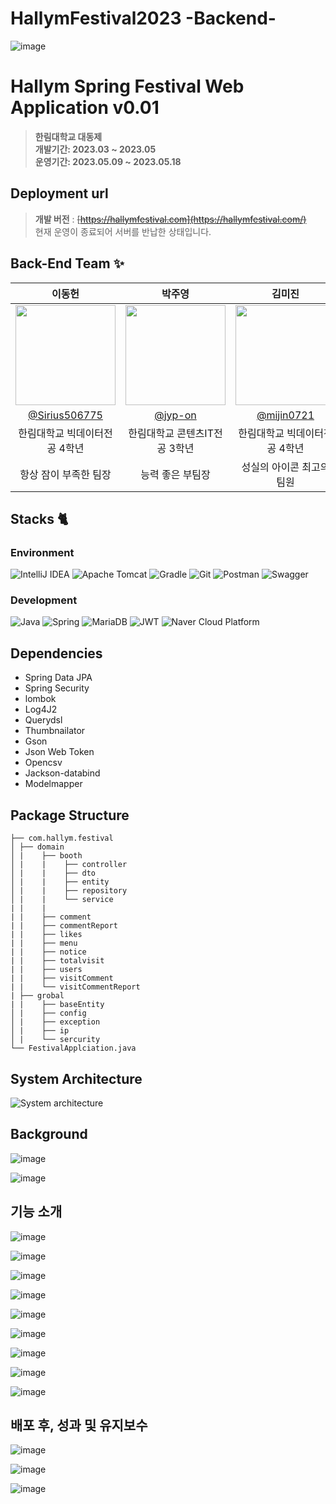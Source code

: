 # HallymFestival2023 -Backend-

![image](https://github.com/user-attachments/assets/8294d757-5b6c-4474-9b5a-4f818da3b362)

# Hallym Spring Festival Web Application v0.01
> **한림대학교 대동제** <br/> **개발기간: 2023.03 ~ 2023.05** <br/> 
> **운영기간: 2023.05.09 ~ 2023.05.18**

## Deployment url

> **개발 버전** : ~~[https://hallymfestival.com](https://hallymfestival.com/)~~ <br> 
> 현재 운영이 종료되어 서버를 반납한 상태입니다.

## Back-End Team ✨

|                                   이동헌                                     |                                       박주영                                        |             김미진                                                                  |                                                                                     
|:--------------------------------------------------------------------------------:|:--------------------------------------------------------------------------------:|:--------------------------------------------------------------------------------:|
| <img width="160px" src="https://avatars.githubusercontent.com/u/80760160?v=4" /> | <img width="160px" src="https://avatars.githubusercontent.com/u/52206904?v=4" /> | <img width="160px" src="https://avatars.githubusercontent.com/u/112682489?v=4"/> |
|                 [@Sirius506775](https://github.com/Sirius506775)                 |                      [@jyp-on](https://github.com/jyp-on)                      |                    [@mijin0721](https://github.com/mijin0721)                    |
|                                한림대학교 빅데이터전공  4학년                                 |   한림대학교 콘텐츠IT전공 3학년   |                                 한림대학교 빅데이터전공 4학년                                 | 
|                                항상 잠이 부족한 팀장                                 |  능력 좋은 부팀장   |                                성실의 아이콘 최고의 팀원                                  | 

    
## Stacks 🐈

### Environment
![IntelliJ IDEA](https://img.shields.io/badge/IntelliJIDEA-000000.svg?style=for-the-badge&logo=intellij-idea&logoColor=white)
![Apache Tomcat](https://img.shields.io/badge/apache%20tomcat-%23F8DC75.svg?style=for-the-badge&logo=apache-tomcat&logoColor=black)
![Gradle](https://img.shields.io/badge/Gradle-02303A.svg?style=for-the-badge&logo=Gradle&logoColor=white)
![Git](https://img.shields.io/badge/Git-F05032?style=for-the-badge&logo=Git&logoColor=white)
![Postman](https://img.shields.io/badge/Postman-FF6C37?style=for-the-badge&logo=postman&logoColor=white)
![Swagger](https://img.shields.io/badge/-Swagger-%23Clojure?style=for-the-badge&logo=swagger&logoColor=white)


### Development
![Java](https://img.shields.io/badge/java-%23ED8B00.svg?style=for-the-badge&logo=java&logoColor=white)
![Spring](https://img.shields.io/badge/spring-%236DB33F.svg?style=for-the-badge&logo=spring&logoColor=white)
![MariaDB](https://img.shields.io/badge/MariaDB-003545?style=for-the-badge&logo=mariadb&logoColor=white)
![JWT](https://img.shields.io/badge/JWT-black?style=for-the-badge&logo=JSON%20web%20tokens)
![Naver Cloud Platform](https://img.shields.io/badge/Naver%20Cloud%20Platform-%2303C75A.svg?style=for-the-badge&logo=NAVER&logoColor=white)

## Dependencies
- Spring Data JPA
- Spring Security
- lombok
- Log4J2
- Querydsl
- Thumbnailator
- Gson
- Json Web Token
- Opencsv
- Jackson-databind
- Modelmapper

## Package Structure
```
├── com.hallym.festival 
│ ├── domain 
│ |    ├── booth
│ |    |    ├── controller
│ |    |    ├── dto
│ |    |    ├── entity
│ |    |    ├── repository
│ |    |    └── service
| |    |
| |    ├── comment
| |    ├── commentReport
| |    ├── likes
| |    ├── menu
| |    ├── notice
| |    ├── totalvisit
| |    ├── users
| |    ├── visitComment
| |    └── visitCommentReport
| ├── grobal
| |    ├── baseEntity
│ |    ├── config 
│ |    ├── exception
│ |    ├── ip
│ |    └── sercurity
└── FestivalApplciation.java
```
## System Architecture
![System architecture](https://github.com/Hallym-LIKELION/HallymFestival2023-Backend-/assets/80760160/9f078aa7-ecc9-48bc-ad0b-6e4340145f26)



## Background
![image](https://github.com/user-attachments/assets/dd7e52be-e78d-4b4a-be32-00b218391efb)

![image](https://github.com/user-attachments/assets/841f5597-5771-4294-9d2a-1fd81b9a9ad1)

## 기능 소개

![image](https://github.com/user-attachments/assets/c75ca0d1-133f-40be-9c46-28d97052f6e1)

![image](https://github.com/user-attachments/assets/c27ee23c-b2d8-43f0-a430-d0929d0a4601)

![image](https://github.com/user-attachments/assets/e2849653-cb3a-46e4-b1e5-1a6e36547015)

![image](https://github.com/user-attachments/assets/54469587-4ac0-4b33-8b21-fc7c9c99c57e)

![image](https://github.com/user-attachments/assets/b599bcb8-d5b3-485e-9340-978913c58931)

![image](https://github.com/user-attachments/assets/64475642-d6e6-45e9-be1c-570a0c5e64b6)

![image](https://github.com/user-attachments/assets/5f247af8-a6ec-4923-a3a4-f6233d4989a6)

![image](https://github.com/user-attachments/assets/236635d7-d2ea-42d8-9113-72b28901a39c)

![image](https://github.com/user-attachments/assets/5c1f99fe-da68-479d-8058-f7ed83548798)


## 배포 후, 성과 및 유지보수
![image](https://github.com/user-attachments/assets/9f2cd153-57ce-4854-aae6-8a7760f3739e)

![image](https://github.com/user-attachments/assets/52cc0683-3f46-4ed2-ae8f-09670c5fbb0b)

![image](https://github.com/user-attachments/assets/7809cadd-068c-4a55-9f0e-b372440d9b2d)
